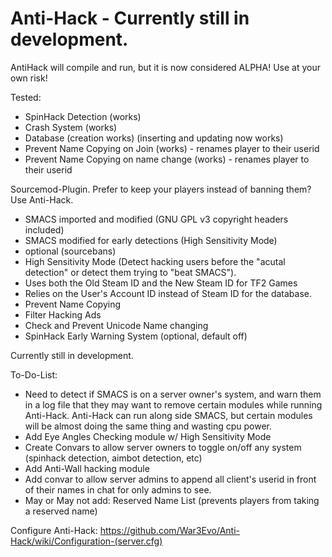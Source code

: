 Anti-Hack - Currently still in development.
=========

AntiHack will compile and run, but it is now considered ALPHA!   Use at your own risk!

Tested:
* SpinHack Detection (works)
* Crash System (works)
* Database (creation works) (inserting and updating now works)
* Prevent Name Copying on Join (works) - renames player to their userid
* Prevent Name Copying on name change (works) - renames player to their userid


Sourcemod-Plugin. Prefer to keep your players instead of banning them?  Use Anti-Hack.

* SMACS imported and modified (GNU GPL v3 copyright headers included)
* SMACS modified for early detections (High Sensitivity Mode)
* optional (sourcebans)
* High Sensitivity Mode (Detect hacking users before the "acutal detection" or detect them trying to "beat SMACS").
* Uses both the Old Steam ID and the New Steam ID for TF2 Games
* Relies on the User's Account ID instead of Steam ID for the database.
* Prevent Name Copying
* Filter Hacking Ads
* Check and Prevent Unicode Name changing
* SpinHack Early Warning System (optional, default off)



Currently still in development.


To-Do-List:
* Need to detect if SMACS is on a server owner's system, and warn them in a log file that they may want to remove certain modules while running Anti-Hack.  Anti-Hack can run along side SMACS, but certain modules will be almost doing the same thing and wasting cpu power.
* Add Eye Angles Checking module w/ High Sensitivity Mode
* Create Convars to allow server owners to toggle on/off any system (spinhack detection, aimbot detection, etc)
* Add Anti-Wall hacking module
* Add convar to allow server admins to append all client's userid in front of their names in chat for only admins to see.
* May or May not add: Reserved Name List (prevents players from taking a reserved name)

Configure Anti-Hack: https://github.com/War3Evo/Anti-Hack/wiki/Configuration-(server.cfg)
